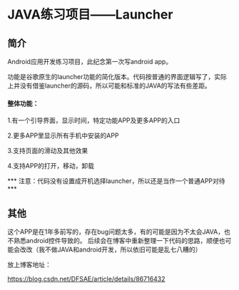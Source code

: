 # JAVA练习项目——Launcher
## 简介

Android应用开发练习项目，此纪念第一次写android app。

功能是谷歌原生的launcher功能的简化版本。代码按普通的界面逻辑写了，实际上并没有借鉴launcher的源码，所以可能和标准的JAVA的写法有些差距。

#### 整体功能：
1.有一个引导界面，显示时间，特定功能APP及更多APP的入口

2.更多APP里显示所有手机中安装的APP

3.支持页面的滑动及其他效果

4.支持APP的打开，移动，卸载

*** 注意：代码没有设置成开机选择launcher，所以还是当作一个普通APP对待***

## 其他
这个APP是在1年多前写的，存在bug问题太多，有的可能是因为不太会JAVA，也不熟悉android控件导致的。
后续会在博客中重新整理一下代码的思路，顺便也可能会改改（我不做JAVA和android开发，所以依旧可能是乱七八糟的）

放上博客地址：

https://blog.csdn.net/DFSAE/article/details/86716432
